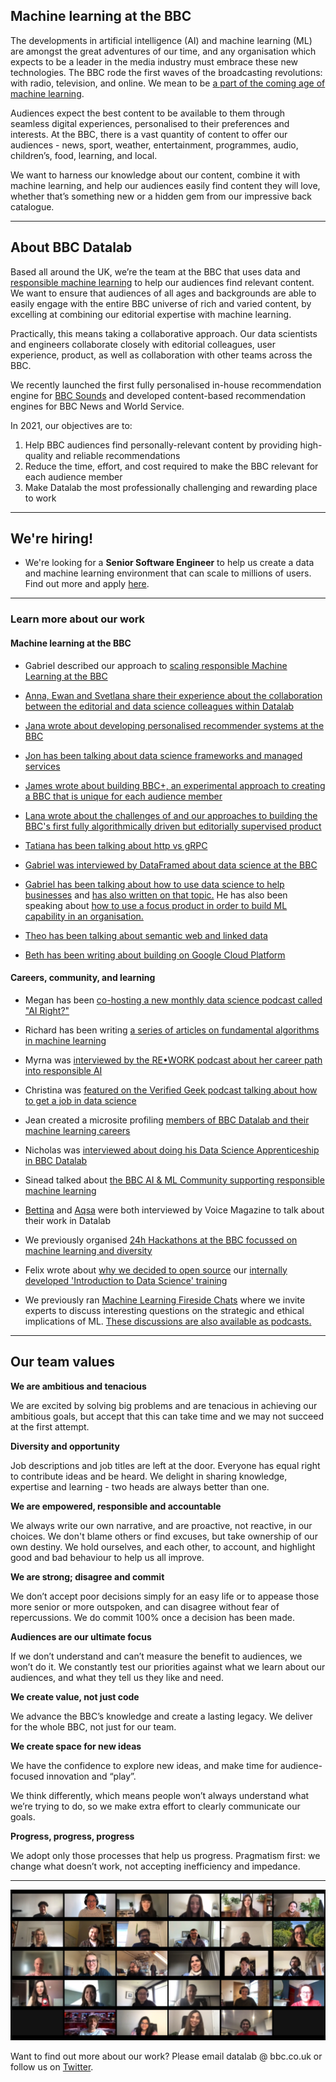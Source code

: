 ## Machine learning at the BBC
The developments in artificial intelligence (AI) and machine learning (ML) are amongst the great adventures of our time, and any organisation which expects to be a leader in the media industry must embrace these new technologies. The BBC rode the first waves of the broadcasting revolutions: with radio, television, and online. We mean to be [a part of the coming age of machine learning](https://www.bbc.co.uk/blogs/internet/entries/b2106d78-762c-403a-901a-2e34894c3ac1).

Audiences expect the best content to be available to them through seamless digital experiences, personalised to their preferences and interests. At the BBC, there is a vast quantity of content to offer our audiences - news, sport, weather, entertainment, programmes, audio, children’s, food, learning, and local. 

We want to harness our knowledge about our content, combine it with machine learning, and help our audiences easily find content they will love, whether that’s something new or a hidden gem from our impressive back catalogue.

---

## About BBC Datalab

Based all around the UK, we’re the team at the BBC that uses data and [responsible machine learning](https://www.bbc.co.uk/blogs/internet/entries/4a31d36d-fd0c-4401-b464-d249376aafd1) to help our audiences find relevant content. We want to ensure that audiences of all ages and backgrounds are able to easily engage with the entire BBC universe of rich and varied content, by excelling at combining our editorial expertise with machine learning. 

Practically, this means taking a collaborative approach. Our data scientists and engineers collaborate closely with editorial colleagues, user experience, product, as well as collaboration with other teams across the BBC.

We recently launched the first fully personalised in-house recommendation engine for [BBC Sounds](https://www.bbc.co.uk/sounds) and developed content-based recommendation engines for BBC News and World Service.


In 2021, our objectives are to:

1. Help BBC audiences find personally-relevant content by providing high-quality and reliable recommendations
2. Reduce the time, effort, and cost required to make the BBC relevant for each audience member
3. Make Datalab the most professionally challenging and rewarding place to work

---
## We're hiring!

- We're looking for a **Senior Software Engineer** to help us create a data and machine learning environment that can scale to millions of users. Find out more and apply [here](https://careershub.bbc.co.uk/members/modules/job/detail.php?record=53758).

---

### Learn more about our work

#### Machine learning at the BBC

- Gabriel described our approach to [scaling responsible Machine Learning at the BBC](https://www.bbc.co.uk/blogs/internet/entries/4a31d36d-fd0c-4401-b464-d249376aafd1)

- [Anna, Ewan and Svetlana share their experience about the collaboration between the editorial and data science colleagues within Datalab](https://www.bbc.co.uk/blogs/internet/entries/a38207dd-e4ed-40fa-8bdf-aebe1dc74c28)

- [Jana wrote about developing personalised recommender systems at the BBC](https://medium.com/bbc-design-engineering/developing-personalised-recommender-systems-at-the-bbc-e26c5e0c4216)

- [Jon has been talking about data science frameworks and managed services](https://www.youtube.com/watch?v=IZ8CBwP5nlA&list=PLGVZCDnMOq0ocea1dd0it7jX7HgvZCjSW&index=45&t=0s)

- [James wrote about building BBC+, an experimental approach to creating a BBC that is unique for each audience member](http://www.bbc.co.uk/blogs/internet/entries/82cd8d1e-2f23-4eff-8f34-0ef38ca8854c)

- [Lana wrote about the challenges of and our approaches to building the BBC's first fully algorithmically driven but editorially supervised product](http://www.bbc.co.uk/blogs/internet/entries/a26a25af-4012-4f00-9fe9-2cc639a76340)

- [Tatiana has been talking about http vs gRPC](https://www.youtube.com/watch?v=-weU0Zy4Yd8)

- [Gabriel was interviewed by DataFramed about data science at the BBC](https://www.datacamp.com/community/podcast/data-science-bbc)

- [Gabriel has been talking about how to use data science to help businesses](https://www.london.edu/faculty-and-research/lbsr/iie-podcast-how-data-science-can-boost-business) and [has also written on that topic.](https://www.london.edu/faculty-and-research/lbsr/making-big-data-deliver) He has also been speaking about [how to use a focus product in order to build ML capability in an organisation.](https://www.youtube.com/watch?v=dmlgc534SpE)

- [Theo has been talking about semantic web and linked data](https://www.youtube.com/watch?v=fz3YEX8NgtI)

- [Beth has been writing about building on Google Cloud Platform](https://medium.com/@betandr/how-we-deliver-with-gcp-at-the-bbc-1c9812acf3a1)


#### Careers, community, and learning

- Megan has been [co-hosting a new monthly data science podcast called "AI Right?"](https://open.spotify.com/show/4bRuzmU97MWPDTf2FxkEEc) 

- Richard has been writing [a series of articles on fundamental algorithms in machine learning](https://machinelearned.medium.com)

- Myrna was [interviewed by the RE•WORK podcast about her career path into responsible AI](https://www.youtube.com/watch?v=ztDwpCpHRp8)

- Christina was [featured on the Verified Geek podcast talking about how to get a job in data science](https://www.buzzsprout.com/1522516/7858450-christina-boididou-what-is-data-science-how-can-you-get-a-job-in-data-science)

- Jean created a microsite profiling [members of BBC Datalab and their machine learning careers](https://canvas-story.bbcrewind.co.uk/datalab-careers-ml/)

- Nicholas was [interviewed about doing his Data Science Apprenticeship in BBC Datalab](https://info.cambridgespark.com/latest/tech-skills-and-business-impact-with-apprenticeship-at-bbc)

- Sinead talked about [the BBC AI & ML Community supporting responsible machine learning](https://youtu.be/SnFpDS3-I3w)

- [Bettina](https://www.voicemag.uk/interview/6642/want-my-job-with-bettina-hermant-data-scientist) and [Aqsa](https://www.voicemag.uk/interview/6827/interview-with-aqsa-awan-technical-project-manager-for-bbc-datalab) were both interviewed by Voice Magazine to talk about their work in Datalab

- We previously organised [24h Hackathons at the BBC focussed on machine learning and diversity](https://www.dropbox.com/s/90wg5y14brcohev/HACKATHON_EXTERNAL.mov?dl=0)

- Felix wrote about [why we decided to open source](https://medium.com/bbc-design-engineering/data-science-and-machine-learning-course-3f00629212b7) our [internally developed 'Introduction to Data Science' training](https://github.com/bbc/datalab-ml-training)

- We previously ran [Machine Learning Fireside Chats](https://www.meetup.com/Machine-learning-Fireside-Talks/) where we invite experts to discuss interesting questions on the strategic and ethical implications of ML. [These discussions are also available as podcasts.](https://soundcloud.com/bbcmachinelearningpodcast)

---

## Our team values

**We are ambitious and tenacious**

We are excited by solving big problems and are tenacious in achieving our ambitious goals, but accept that this can take time and we may not succeed at the first attempt. 

**Diversity and opportunity**

Job descriptions and job titles are left at the door.  Everyone has equal right to contribute ideas and be heard.  We delight in sharing knowledge, expertise and learning - two heads are always better than one.

**We are empowered, responsible and accountable**

We always write our own narrative, and are proactive, not reactive, in our choices.  We don't blame others or find excuses, but take ownership of our own destiny.  We hold ourselves, and each other, to account, and highlight good and bad behaviour to help us all improve.

**We are strong; disagree and commit**

We don’t accept poor decisions simply for an easy life or to appease those more senior or more outspoken, and can disagree without fear of repercussions. We do commit 100% once a decision has been made. 

**Audiences are our ultimate focus**

If we don’t understand and can’t measure the benefit to audiences, we won’t do it.  We constantly test our priorities against what we learn about our audiences, and what they tell us they like and need. 

**We create value, not just code**

We advance the BBC’s knowledge and create a lasting legacy.  We deliver for the whole BBC, not just for our team. 

**We create space for new ideas**

We have the confidence to explore new ideas, and make time for audience-focused innovation and “play”.  

We think differently, which means people won’t always understand what we’re trying to do, so we make extra effort to clearly communicate our goals. 

**Progress, progress, progress**

We adopt only those processes that help us progress.  Pragmatism first: we change what doesn’t work, not accepting inefficiency and impedance.  

---

![Datalab team](team-2021.png)


Want to find out more about our work? Please email datalab @ bbc.co.uk or follow us on [Twitter](https://twitter.com/bbcdatalab).
